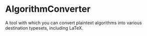 AlgorithmConverter
==================

A tool with which you can convert plaintext algorithms into various destination typesets, including LaTeX.
